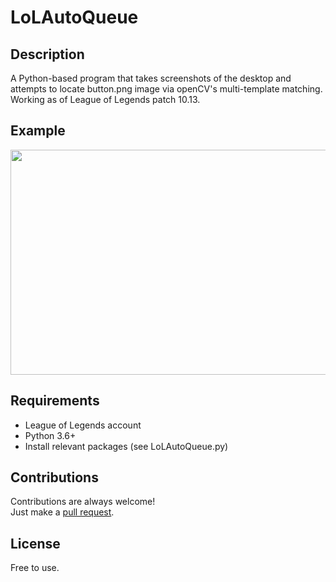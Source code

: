 # LoLAutoQueue
## Description
A Python-based program that takes screenshots of the desktop and attempts to locate button.png image via openCV's multi-template matching.  
Working as of League of Legends patch 10.13.

## Example
<img src="https://i.imgur.com/apMBdqn.png" width="525.75px" height="360px" w/>

## Requirements
* League of Legends account
* Python 3.6+
* Install relevant packages (see LoLAutoQueue.py)
## Contributions
Contributions are always welcome!  
Just make a [pull request](../../pulls).
## License
Free to use.
